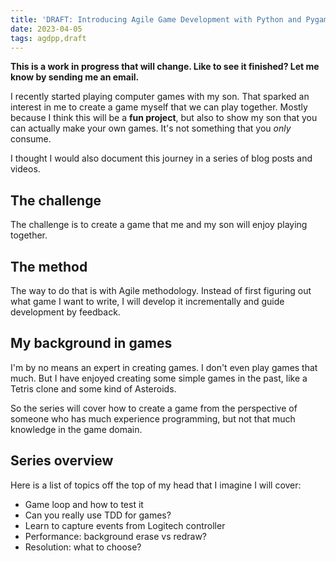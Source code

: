 ```yaml
---
title: 'DRAFT: Introducing Agile Game Development with Python and Pygame'
date: 2023-04-05
tags: agdpp,draft
---
```


**This is a work in progress that will change. Like to see it finished? Let me know by sending me an email.**

I recently started playing computer games with my son. That sparked an interest
in me to create a game myself that we can play together. Mostly because I think
this will be a **fun project**, but also to show my son that you can actually
make your own games. It's not something that you *only* consume.

I thought I would also document this journey in a series of blog posts and
videos.

## The challenge

The challenge is to create a game that me and my son will enjoy playing
together.

## The method

The way to do that is with Agile methodology. Instead of first figuring
out what game I want to write, I will develop it incrementally and guide
development by feedback.

## My background in games

I'm by no means an expert in creating games. I don't even play games that much.
But I have enjoyed creating some simple games in the past, like a Tetris clone
and some kind of Asteroids.

So the series will cover how to create a game from the perspective of someone
who has much experience programming, but not that much knowledge in the game
domain.

## Series overview

Here is a list of topics off the top of my head that I imagine I will cover:

* Game loop and how to test it
* Can you really use TDD for games?
* Learn to capture events from Logitech controller
* Performance: background erase vs redraw?
* Resolution: what to choose?
